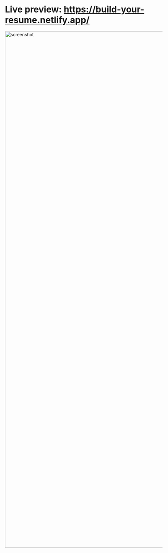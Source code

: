 # Live preview: https://build-your-resume.netlify.app/
<img width="1651" alt="screenshot" src="https://github.com/Ljoskold/cv-application/assets/128295295/14b1396a-c513-4e62-8e56-8392474a1fd2">
